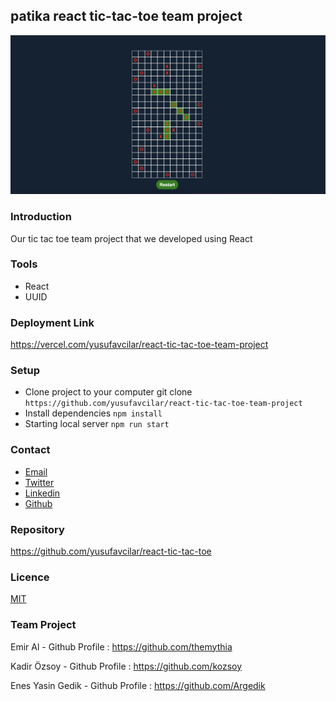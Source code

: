 ## patika react tic-tac-toe team project

<img src="./public/tic-tac-toe-team-project.png" />

### Introduction

Our tic tac toe team project that we developed using React

### Tools

* React
* UUID

### Deployment Link

https://vercel.com/yusufavcilar/react-tic-tac-toe-team-project

### Setup

* Clone project to your computer git clone `https://github.com/yusufavcilar/react-tic-tac-toe-team-project`
* Install dependencies `npm install`
* Starting local server `npm run start`
  

### Contact

* <a href="mailto:yusufavcilar53@gmail.com" target="_blank">Email </a>
* [Twitter](https://twitter.com/yusufavcilarr)
* [Linkedin](https://www.linkedin.com/in/yusuf-avcilar/)
* [Github](https://github.com/yusufavcilar)

### Repository

https://github.com/yusufavcilar/react-tic-tac-toe

### Licence

[MIT](LICENCE)

### Team Project 

Emir Al - Github Profile : https://github.com/themythia

Kadir Özsoy - Github Profile : https://github.com/kozsoy

Enes Yasin Gedik - Github Profile : https://github.com/Argedik
